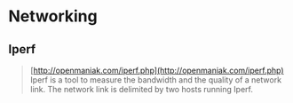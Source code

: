 # Networking

## Iperf
> [http://openmaniak.com/iperf.php](http://openmaniak.com/iperf.php)
Iperf is a tool to measure the bandwidth and the quality of a network link. The network link is delimited by two hosts running Iperf.

